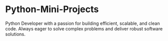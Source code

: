 # Python-Mini-Projects
Python Developer with a passion for building efficient, scalable, and clean code. Always eager to solve complex problems and deliver robust software solutions.
